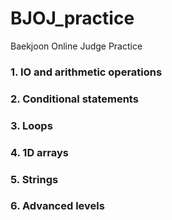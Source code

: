 # BJOJ_practice
Baekjoon Online Judge Practice

### 1. IO and arithmetic operations

### 2. Conditional statements

### 3. Loops

### 4. 1D arrays

### 5. Strings

### 6. Advanced levels
